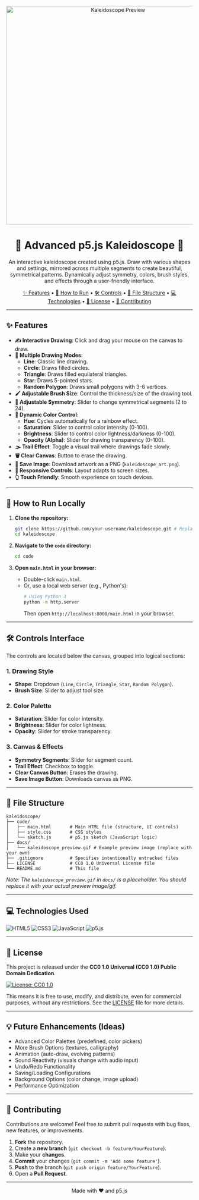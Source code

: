 <p align="center">
  <img width="588" alt="Kaleidoscope Preview" src="https://github.com/user-attachments/assets/e964acf5-c53d-42c0-86a8-14ab37e30ccd" />
</p>

<h1 align="center">🎨 Advanced p5.js Kaleidoscope 🎨</h1>

<p align="center">
  An interactive kaleidoscope created using p5.js. Draw with various shapes and settings, mirrored across multiple segments to create beautiful, symmetrical patterns. Dynamically adjust symmetry, colors, brush styles, and effects through a user-friendly interface.
</p>

<p align="center">
  <a href="#features">✨ Features</a> •
  <a href="#how-to-run-locally">🚀 How to Run</a> •
  <a href="#controls-interface">🛠️ Controls</a> •
  <a href="#file-structure">📂 File Structure</a> •
  <a href="#technologies-used">💻 Technologies</a> •
  <a href="#license">📜 License</a> •
  <a href="#contributing">🤝 Contributing</a>
</p>

<!-- Optional: Live Demo Badge -->
<!-- 
<p align="center">
  <a href="YOUR_LIVE_DEMO_URL_HERE">
    <img src="https://img.shields.io/badge/Live-Demo-brightgreen?style=for-the-badge&logo=netlify" alt="Live Demo"/>
  </a>
</p>
-->

---

## ✨ Features

*   **✍️ Interactive Drawing**: Click and drag your mouse on the canvas to draw.
*   **🎨 Multiple Drawing Modes**:
    *   **Line**: Classic line drawing.
    *   **Circle**: Draws filled circles.
    *   **Triangle**: Draws filled equilateral triangles.
    *   **Star**: Draws 5-pointed stars.
    *   **Random Polygon**: Draws small polygons with 3-6 vertices.
*   **🖌️ Adjustable Brush Size**: Control the thickness/size of the drawing tool.
*   **🔄 Adjustable Symmetry**: Slider to change symmetrical segments (2 to 24).
*   **🌈 Dynamic Color Control**:
    *   **Hue**: Cycles automatically for a rainbow effect.
    *   **Saturation**: Slider to control color intensity (0-100).
    *   **Brightness**: Slider to control color lightness/darkness (0-100).
    *   **Opacity (Alpha)**: Slider for drawing transparency (0-100).
*   **🌫️ Trail Effect**: Toggle a visual trail where drawings fade slowly.
*   **🗑️ Clear Canvas**: Button to erase the drawing.
*   **💾 Save Image**: Download artwork as a PNG (`kaleidoscope_art.png`).
*   **📱 Responsive Controls**: Layout adapts to screen sizes.
*   **👆 Touch Friendly**: Smooth experience on touch devices.

---

## 🚀 How to Run Locally

1.  **Clone the repository:**
    ```bash
    git clone https://github.com/your-username/kaleidoscope.git # Replace your-username
    cd kaleidoscope
    ```

2.  **Navigate to the `code` directory:**
    ```bash
    cd code
    ```

3.  **Open `main.html` in your browser:**
    *   Double-click `main.html`.
    *   Or, use a local web server (e.g., Python's):
        ```bash
        # Using Python 3
        python -m http.server
        ```
        Then open `http://localhost:8000/main.html` in your browser.

---

## 🛠️ Controls Interface

The controls are located below the canvas, grouped into logical sections:

### 1. Drawing Style
   *   **Shape**: Dropdown (`Line`, `Circle`, `Triangle`, `Star`, `Random Polygon`).
   *   **Brush Size**: Slider to adjust tool size.

### 2. Color Palette
   *   **Saturation**: Slider for color intensity.
   *   **Brightness**: Slider for color lightness.
   *   **Opacity**: Slider for stroke transparency.

### 3. Canvas & Effects
   *   **Symmetry Segments**: Slider for segment count.
   *   **Trail Effect**: Checkbox to toggle.
   *   **Clear Canvas Button**: Erases the drawing.
   *   **Save Image Button**: Downloads canvas as PNG.

---

## 📂 File Structure

```
kaleidoscope/
├── code/
│   ├── main.html       # Main HTML file (structure, UI controls)
│   ├── style.css       # CSS styles
│   └── sketch.js       # p5.js sketch (JavaScript logic)
├── docs/
│   └── kaleidoscope_preview.gif # Example preview image (replace with your own)
├── .gitignore          # Specifies intentionally untracked files
├── LICENSE             # CC0 1.0 Universal License file
└── README.md           # This file
```
*Note: The `kaleidoscope_preview.gif` in `docs/` is a placeholder. You should replace it with your actual preview image/gif.*

---

## 💻 Technologies Used

<p align="left">
  <img src="https://img.shields.io/badge/HTML5-E34F26?style=for-the-badge&logo=html5&logoColor=white" alt="HTML5"/>
  <img src="https://img.shields.io/badge/CSS3-1572B6?style=for-the-badge&logo=css3&logoColor=white" alt="CSS3"/>
  <img src="https://img.shields.io/badge/JavaScript-F7DF1E?style=for-the-badge&logo=javascript&logoColor=black" alt="JavaScript"/>
  <img src="https://img.shields.io/badge/p5.js-ED225D?style=for-the-badge&logo=p5dotjs&logoColor=white" alt="p5.js"/>
</p>

---

## 📜 License

This project is released under the **CC0 1.0 Universal (CC0 1.0) Public Domain Dedication**.

<p align="left">
  <a href="LICENSE">
    <img src="https://img.shields.io/badge/License-CC0_1.0-lightgrey.svg?style=for-the-badge" alt="License: CC0 1.0"/>
  </a>
</p>

This means it is free to use, modify, and distribute, even for commercial purposes, without any restrictions. See the [LICENSE](LICENSE) file for more details.

---

## 💡 Future Enhancements (Ideas)

*   Advanced Color Palettes (predefined, color pickers)
*   More Brush Options (textures, calligraphy)
*   Animation (auto-draw, evolving patterns)
*   Sound Reactivity (visuals change with audio input)
*   Undo/Redo Functionality
*   Saving/Loading Configurations
*   Background Options (color change, image upload)
*   Performance Optimization

---

## 🤝 Contributing

Contributions are welcome! Feel free to submit pull requests with bug fixes, new features, or improvements.

1.  **Fork** the repository.
2.  Create a **new branch** (`git checkout -b feature/YourFeature`).
3.  Make your **changes**.
4.  **Commit** your changes (`git commit -m 'Add some feature'`).
5.  **Push** to the branch (`git push origin feature/YourFeature`).
6.  Open a **Pull Request**.

---

<p align="center">Made with ❤️ and p5.js</p>
